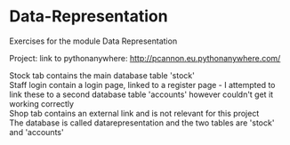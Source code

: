 # Data-Representation
Exercises for the module Data Representation

Project:
link to pythonanywhere:
http://pcannon.eu.pythonanywhere.com/

Stock tab contains the main database table 'stock'<br>
Staff login contain a login page, linked to a register page - I attempted to link these to a second database table 'accounts' however couldn't get it working correctly<br>
Shop tab contains an external link and is not relevant for this project<br>
The database is called datarepresentation and the two tables are 'stock' and 'accounts'

